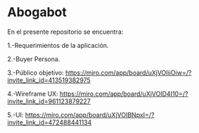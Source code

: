 # Abogabot

En el presente repositorio se encuentra:

1.-Requerimientos de la aplicación.

2.-Buyer Persona.

3.-Público objetivo: https://miro.com/app/board/uXjVOIiiOiw=/?invite_link_id=413519382975

4.-Wireframe UX: https://miro.com/app/board/uXjVOID4I10=/?invite_link_id=961123879227

5.-UI: https://miro.com/app/board/uXjVOIBNpxI=/?invite_link_id=472488441134
